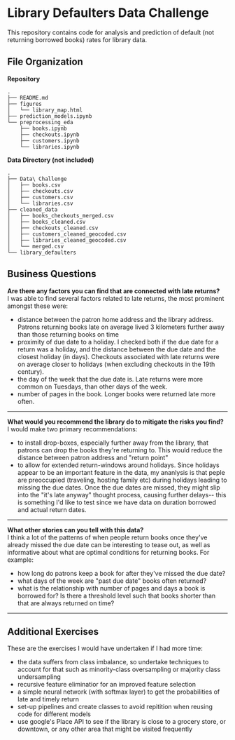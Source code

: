 # Library Defaulters Data Challenge

This repository contains code for analysis and prediction of default (not returning borrowed books) rates for library data. 

## File Organization

**Repository**

```
.
├── README.md
├── figures
│   └── library_map.html
├── prediction_models.ipynb
└── preprocessing_eda
    ├── books.ipynb
    ├── checkouts.ipynb
    ├── customers.ipynb
    └── libraries.ipynb
```

**Data Directory (not included)**

```
.
├── Data\ Challenge
│   ├── books.csv
│   ├── checkouts.csv
│   ├── customers.csv
│   └── libraries.csv
├── cleaned_data
│   ├── books_checkouts_merged.csv
│   ├── books_cleaned.csv
│   ├── checkouts_cleaned.csv
│   ├── customers_cleaned_geocoded.csv
│   ├── libraries_cleaned_geocoded.csv
│   └── merged.csv
└── library_defaulters
```

## Business Questions

**Are there any factors you can find that are connected with late returns?** <br>
I was able to find several factors related to late returns, the most prominent amongst these were: 
- distance between the patron home address and the library address. Patrons returning books late on average lived 3 kilometers further away than those returning books on time
- proximity of due date to a holiday. I checked both if the due date for a return was a holiday, and the distance between the due date and the closest holiday (in days). Checkouts associated with late returns were on average closer to holidays (when excluding checkouts in the 19th century). 
- the day of the week that the due date is. Late returns were more common on Tuesdays, than other days of the week. 
- number of pages in the book. Longer books were returned late more often. 

---

**What would you recommend the library do to mitigate the risks you find?** <br>
I would make two primary recommendations: 

- to install drop-boxes, especially further away from the library, that patrons can drop the books they're returning to. This would reduce the distance between patron address and "return point" 
- to allow for extended return-windows around holidays. Since holidays appear to be an important feature in the data, my ananlysis is that peple are preoccupied (traveling, hosting family etc) during holidays leading to missing the due dates. Once the due dates are missed, they might slip into the "it's late anyway" thought process, causing further delays-- this is something I'd like to test since we have data on duration borrowed and actual return dates.
---

**What other stories can you tell with this data?** <br>
I think a lot of the patterns of when people return books once they've already missed the due date can be interesting to tease out, as well as informative about what are optimal conditions for returning books. For example: 
- how long do patrons keep a book for after they've missed the due date? 
- what days of the week are "past due date" books often returned? 
- what is the relationship with number of pages and days a book is borrowed for? Is there a threshold level such that books shorter than that are always returned on time? 

--- 

## Additional Exercises
These are the exercises I would have undertaken if I had more time: 
- the data suffers from class imbalance, so undertake techniques to account for that such as minority-class oversampling or majority class undersampling
- recursive feature eliminatior for an improved feature selection
- a simple neural network (with softmax layer) to get the probabilities of late and timely return 
- set-up pipelines and create classes to avoid repitition when reusing code for different models 
- use google's Place API to see if the library is close to a grocery store, or downtown, or any other area that might be visited frequently

